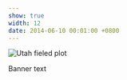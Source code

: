 ```yaml
---
show: true
width: 12
date: 2014-06-10 00:01:00 +0800
---
```

<div>
<img data-src="{{ 'assets/images/photos/IMG_7600_stitch.jpg' | relative_url }}" class="lazy w-100 rounded"  src="{{ '/assets/images/empty_300x200.png' | relative_url }}" data-toggle="tooltip" data-placement="top" title="Utah fieled plot">
  <div class="card-body">
    <p class="card-text">
      Banner text
    </p>
  </div>
</div>
